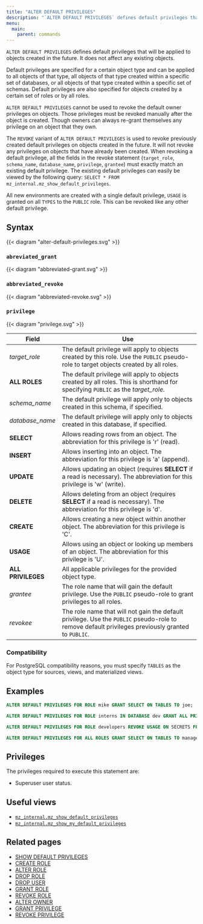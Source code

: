 ```yaml
---
title: "ALTER DEFAULT PRIVILEGES"
description: "`ALTER DEFAULT PRIVILEGES` defines default privileges that will be applied to objects created in the future."
menu:
  main:
    parent: commands
---
```


`ALTER DEFAULT PRIVILEGES` defines default privileges that will be applied to objects created in
the future. It does not affect any existing objects.

Default privileges are specified for a certain object type and can be applied to all objects of
that type, all objects of that type created within a specific set of databases, or all objects of
that type created within a specific set of schemas. Default privileges are also specified for
objects created by a certain set of roles or by all roles.

`ALTER DEFAULT PRIVILEGES` cannot be used to revoke the default owner privileges on objects. Those
privileges must be revoked manually after the object is created. Though owners can always re-grant
themselves any privilege on an object that they own.

The `REVOKE` variant of `ALTER DEFAULT PRIVILEGES` is used to revoke previously created default
privileges on objects created in the future. It will not revoke any privileges on objects that have
already been created. When revoking a default privilege, all the fields in the revoke statement
(`target_role`, `schema_name`, `database_name`, `privilege`, `grantee`) must exactly match an
existing default privilege. The existing default privileges can easily be viewed by the following
query: `SELECT * FROM mz_internal.mz_show_default_privileges`.

All new environments are created with a single default privilege, `USAGE` is granted on all `TYPES`
to the `PUBLIC` role. This can be revoked like any other default privilege.

## Syntax

{{< diagram "alter-default-privileges.svg" >}}

### `abreviated_grant`

{{< diagram "abbreviated-grant.svg" >}}

### `abbreviated_revoke`

{{< diagram "abbreviated-revoke.svg" >}}

### `privilege`

{{< diagram "privilege.svg" >}}

Field              | Use
-------------------|--------------------------------------------------
_target_role_      | The default privilege will apply to objects created by this role. Use the `PUBLIC` pseudo-role to target objects created by all roles.
**ALL ROLES**      | The default privilege will apply to objects created by all roles. This is shorthand for specifying `PUBLIC` as the _target_role_.
_schema_name_      | The default privilege will apply only to objects created in this schema, if specified.
_database_name_    | The default privilege will apply only to objects created in this database, if specified.
**SELECT**         | Allows reading rows from an object. The abbreviation for this privilege is 'r' (read).
**INSERT**         | Allows inserting into an object. The abbreviation for this privilege is 'a' (append).
**UPDATE**         | Allows updating an object (requires **SELECT** if a read is necessary). The abbreviation for this privilege is 'w' (write).
**DELETE**         | Allows deleting from an object (requires **SELECT** if a read is necessary). The abbreviation for this privilege is 'd'.
**CREATE**         | Allows creating a new object within another object. The abbreviation for this privilege is 'C'.
**USAGE**          | Allows using an object or looking up members of an object. The abbreviation for this privilege is 'U'.
**ALL PRIVILEGES** | All applicable privileges for the provided object type.
_grantee_          | The role name that will gain the default privilege. Use the `PUBLIC` pseudo-role to grant privileges to all roles.
_revokee_          | The role name that will not gain the default privilege. Use the `PUBLIC` pseudo-role to remove default privileges previously granted to `PUBLIC`.

### Compatibility

For PostgreSQL compatibility reasons, you must specify `TABLES` as the object
type for sources, views, and materialized views.

## Examples

```sql
ALTER DEFAULT PRIVILEGES FOR ROLE mike GRANT SELECT ON TABLES TO joe;
```

```sql
ALTER DEFAULT PRIVILEGES FOR ROLE interns IN DATABASE dev GRANT ALL PRIVILEGES ON TABLES TO intern_managers;
```

```sql
ALTER DEFAULT PRIVILEGES FOR ROLE developers REVOKE USAGE ON SECRETS FROM project_managers;
```

```sql
ALTER DEFAULT PRIVILEGES FOR ALL ROLES GRANT SELECT ON TABLES TO managers;
```

## Privileges

The privileges required to execute this statement are:

- Superuser user status.

## Useful views

- [`mz_internal.mz_show_default_privileges`](/sql/system-catalog/mz_internal/#mz_show_default_privileges)
- [`mz_internal.mz_show_my_default_privileges`](/sql/system-catalog/mz_internal/#mz_show_my_default_privileges)

## Related pages

- [SHOW DEFAULT PRIVILEGES](../show-default-privileges)
- [CREATE ROLE](../create-role)
- [ALTER ROLE](../alter-role)
- [DROP ROLE](../drop-role)
- [DROP USER](../drop-user)
- [GRANT ROLE](../grant-role)
- [REVOKE ROLE](../revoke-role)
- [ALTER OWNER](../alter-owner)
- [GRANT PRIVILEGE](../grant-privilege)
- [REVOKE PRIVILEGE](../revoke-privilege)
